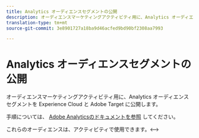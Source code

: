 ```yaml
---
title: Analytics オーディエンスセグメントの公開
description: オーディエンスマーケティングアクティビティ用に、Analytics オーディエンスセグメントを Experience Cloud と Adobe Target に公開します。
translation-type: tm+mt
source-git-commit: 3e8901727a18ba9d46acfed9bd90bf2308aa7993

---
```



# Analytics オーディエンスセグメントの公開

オーディエンスマーケティングアクティビティ用に、Analytics オーディエンスセグメントを Experience Cloud と Adobe Target に公開します。

手順については、 [Adobe Analyticsのドキュメントを参照](https://docs.adobe.com/content/help/en/analytics/components/segmentation/segmentation-workflow/seg-publish.html) してください。

これらのオーディエンスは、アクティビティで使用できます。&lt;-->

